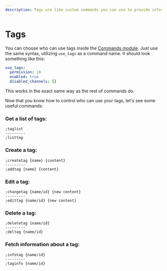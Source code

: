 ```yaml
---
description: Tags are like custom commands you can use to provide information.
---
```


# Tags

You can choose who can use tags inside the [Commands module](../configuration/modules/commands.md). Just use the same syntax, utilizing `use_tags` as a command name. It should look something like this:

```yaml
use_tags:
  permission: 10
  enabled: true
  disabled_channels: []
```

This works in the exact same way as the rest of commands do.

Now that you know how to control who can use your tags, let's see some useful commands:

### Get a list of tags:

```text
;taglist
---------
;listtag
```

### Create a tag:

```text
;createtag {name} {content}
---------
;addtag {name} {content}
```

### Edit a tag:

```text
;changetag {name/id} {new content}
---------
;edittag {name/id} {new content}
```

### Delete a tag:

```text
;deletetag {name/id}
---------
;deltag {name/id}
```

### Fetch information about a tag:

```text
;infotag {name/id}
---------
;taginfo {name/id}
```


